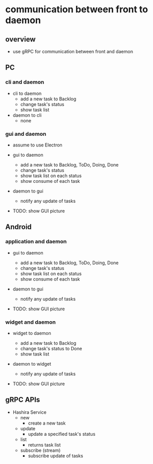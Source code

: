 # communication between front to daemon

## overview

* use gRPC for communication between front and daemon

## PC

### cli and daemon

* cli to daemon
  * add a new task to Backlog
  * change task's status
  * show task list
* daemon to cli
  * none

### gui and daemon

* assume to use Electron
* gui to daemon
  * add a new task to Backlog, ToDo, Doing, Done
  * change task's status
  * show task list on each status
  * show consume of each task
* daemon to gui
  * notify any update of tasks

* TODO: show GUI picture

## Android

### application and daemon

* gui to daemon
  * add a new task to Backlog, ToDo, Doing, Done
  * change task's status
  * show task list on each status
  * show consume of each task
* daemon to gui
  * notify any update of tasks

* TODO: show GUI picture

### widget and daemon

* widget to daemon
  * add a new task to Backlog
  * change task's status to Done
  * show task list
* daemon to widget
  * notify any update of tasks

* TODO: show GUI picture

## gRPC APIs

* Hashira Service
  * new
    * create a new task
  * update
    * update a specified task's status
  * list
    * returns task list
  * subscribe (stream)
    * subscribe update of tasks


